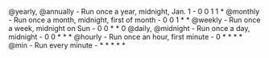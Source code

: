 @yearly, @annually - Run once a year, midnight, Jan. 1 - 0 0 1 1 *
@monthly - Run once a month, midnight, first of month - 0 0 1 * *
@weekly - Run once a week, midnight on Sun - 0 0 * * 0
@daily, @midnight - Run once a day, midnight - 0 0 * * *
@hourly - Run once an hour, first minute - 0 * * * *
@min - Run every minute - * * * * *
